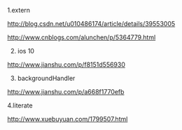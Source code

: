 1.extern 

http://blog.csdn.net/u010486174/article/details/39553005

http://www.cnblogs.com/alunchen/p/5364779.html

2. ios 10

http://www.jianshu.com/p/f8151d556930

3. backgroundHandler

http://www.jianshu.com/p/a668f1770efb

4.literate 

http://www.xuebuyuan.com/1799507.html





